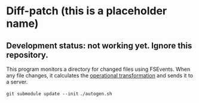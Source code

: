 # Diff-patch (this is a placeholder name)

## Development status: not working yet. Ignore this repository.

This program monitors a directory for changed files using FSEvents. When any file changes, it calculates the [operational transformation](http://en.wikipedia.org/wiki/Operational_transformation) and sends it to a server.

`git submodule update --init`
`./autogen.sh`

